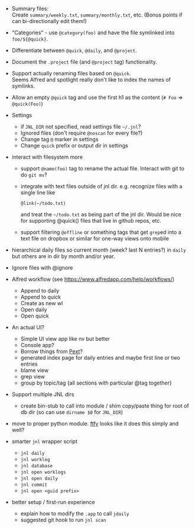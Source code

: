 -   Summary files:  
    Create `summary/weekly.txt`, `summary/monthly.txt`, etc.
    (Bonus points if can bi-directionally edit them!)

-   "Categories" - use `@category(foo)` and have the file
    symlinked into `foo/${@quick}`.

-   Differentiate between `@quick`, `@daily`, and `@project`.

-   Document the `.project` file (and `@project` tag) functionality.

-   Support actually renaming files based on `@quick`.  
    Seems Alfred and spotlight really don't like to index the names
    of symlinks.

-   Allow an empty `@quick` tag and use the first h1 as the content
    (`# Foo` => `@quick(Foo)`)

-   Settings

    -   if `JNL_DIR` not specified, read settings file `~/.jnl`?
    -   Ignored files (don't require `@noscan` for every file?)
    -   Change tag `@` marker in settings
    -   Change `quick` prefix or output dir in settings

-   interact with filesystem more

    -   support `@name(foo)` tag to rename the actual file. Interact
        with git to do `git mv`?

    -   integrate with text files outside of jnl dir. e.g. recognize
        files with a single line like

            @link(~/todo.txt)

        and treat the `~/todo.txt` as being part of the jnl dir. Would
        be nice for supporting @quick() files that live in github repos,
        etc.

    -   support filtering `@offline` or something tags that get `grep`ed
        into a text file on dropbox or similar for one-way views onto
        mobile

-   hierarchical daily files so current month (week? last N entries?) in
    `daily` but others are in dir by month and/or year.

-   Ignore files with @ignore

-   Alfred workflow (see https://www.alfredapp.com/help/workflows/)

    -   Append to daily
    -   Append to quick
    -   Create as new wl
    -   Open daily
    -   Open quick

-   An actual UI?

    -   Simple UI view app like nv but better
    -   Console app?
    -   Borrow things from [Pext](https://github.com/Pext/Pext)?
    -   generated index page for daily entries and maybe first line or
        two entries
    -   blame view
    -   grep view
    -   group by topic/tag {all sections with particular @tag together}

-   Support multiple JNL dirs

    -   create bin-stub to call into module / shim copy/paste thing for
        root of db dir (so can use `dirname $0` for `JNL_DIR`)

-   move to proper python module.
    [ftfy](https://github.com/LuminosoInsight/python-ftfy) looks like it
    does this simply and well?

-   smarter `jnl` wrapper script

    -   `jnl daily`
    -   `jnl worklog`
    -   `jnl database`
    -   `jnl open worklogs`
    -   `jnl open daily`
    -   `jnl commit`
    -   `jnl open <guid prefix>`

-   better setup / first-run experience

    -   explain how to modify the `.app` to call `jdaily`
    -   suggested git hook to run `jnl scan`

<!--
Integrate with fancy CI tooling:

[travis-img]: https://travis-ci.org/rtimmons/jnl.svg?branch=master
[travis-url]: https://travis-ci.org/rtimmons/jnl
[coverall-img]: https://coveralls.io/repos/github/rtimmons/jnl/badge.svg?branch=master
[coverall-url]: https://coveralls.io/github/rtimmons/jnl?branch=master
[codacy-image]: https://api.codacy.com/project/badge/Grade/ce0ad20ca59947af86b0f17a5779c804
[codacy-url]: https://www.codacy.com/app/rtimmons/jnl?utm_source=github.com&amp;utm_medium=referral&amp;utm_content=rtimmons/jnl&amp;utm_campaign=Badge_Grade
-->

